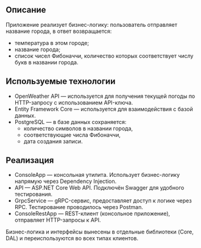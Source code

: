 ## Описание
Приложение реализует бизнес-логику: пользователь отправляет название города, в ответ возвращается:
- температура в этом городе;
- название города;
- список чисел Фибоначчи, количество которых соответствует числу букв в названии города.
## Используемые технологии
- OpenWeather API — используется для получения текущей погоды по HTTP-запросу с использованием API-ключа.
- Entity Framework Core — используется для взаимодействия с базой данных.
- PostgreSQL — в базе данных сохраняется:
  - количество символов в названии города,
  - соответствующие числа Фибоначчи,
  - дата создания записи.
## Реализация
- ConsoleApp — консольная утилита. Использует бизнес-логику напрямую через Dependency Injection.
- API — ASP.NET Core Web API. Подключён Swagger для удобного тестирования.
- GrpcService — gRPC-сервис, предоставляет доступ к логике через RPC. Тестирование проводилось через Postman.
- ConsoleRestApp — REST-клиент (консольное приложение), отправляет HTTP-запросы к API.

Бизнес-логика и интерфейсы вынесены в отдельные библиотеки (Core, DAL) и переиспользуются во всех типах клиентов.
